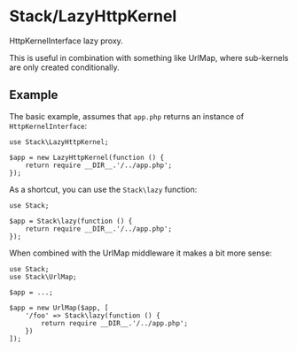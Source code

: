 # Stack/LazyHttpKernel

HttpKernelInterface lazy proxy.

This is useful in combination with something like UrlMap, where sub-kernels
are only created conditionally.

## Example

The basic example, assumes that `app.php` returns an instance of
`HttpKernelInterface`:

    use Stack\LazyHttpKernel;

    $app = new LazyHttpKernel(function () {
        return require __DIR__.'/../app.php';
    });

As a shortcut, you can use the `Stack\lazy` function:

    use Stack;

    $app = Stack\lazy(function () {
        return require __DIR__.'/../app.php';
    });

When combined with the UrlMap middleware it makes a bit more sense:

    use Stack;
    use Stack\UrlMap;

    $app = ...;

    $app = new UrlMap($app, [
        '/foo' => Stack\lazy(function () {
            return require __DIR__.'/../app.php';
        })
    ]);
